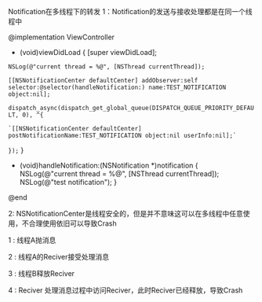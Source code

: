 Notification在多线程下的转发
1：Notification的发送与接收处理都是在同一个线程中

@implementation ViewController

- (void)viewDidLoad { [super viewDidLoad];

`NSLog(@"current thread = %@", [NSThread currentThread]);`

`[[NSNotificationCenter defaultCenter] addObserver:self selector:@selector(handleNotification:) name:TEST_NOTIFICATION object:nil];`

`dispatch_async(dispatch_get_global_queue(DISPATCH_QUEUE_PRIORITY_DEFAULT, 0), ^{`

    `[[NSNotificationCenter defaultCenter] postNotificationName:TEST_NOTIFICATION object:nil userInfo:nil];`
`});`
}

- (void)handleNotification:(NSNotification *)notification { NSLog(@"current thread = %@", [NSThread currentThread]); NSLog(@"test notification"); }

@end

2: NSNotificationCenter是线程安全的，但是并不意味这可以在多线程中任意使用，不合理使用依旧可以导致Crash

1 : 线程A抛消息

2 : 线程A的Reciver接受处理消息

3 : 线程B释放Reciver

4 : Reciver 处理消息过程中访问Reciver，此时Reciver已经释放，导致Crash

